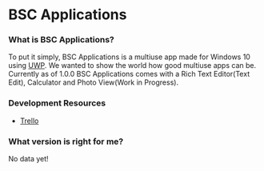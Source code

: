 # BSC Applications

### What is BSC Applications?

To put it simply, BSC Applications is a multiuse app made for Windows 10 using [UWP](https://docs.microsoft.com/en-us/windows/uwp/get-started/universal-application-platform-guide). We wanted to show the world how good multiuse apps can be. Currently as of 1.0.0 BSC Applications comes with a Rich Text Editor(Text Edit), Calculator and Photo View(Work in Progress).

### Development Resources

- [Trello](https://trello.com/b/Tf56xr86/bsc-applications)

### What version is right for me?

No data yet!
